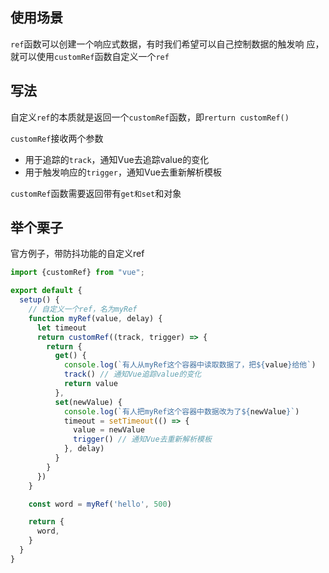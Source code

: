 ## 使用场景
`ref`函数可以创建一个响应式数据，有时我们希望可以自己控制数据的触发响
应，就可以使用`customRef`函数自定义一个`ref`

## 写法
自定义`ref`的本质就是返回一个`customRef`函数，即`rerturn customRef()`

`customRef`接收两个参数

 - 用于追踪的`track`，通知Vue去追踪value的变化
 - 用于触发响应的`trigger`，通知Vue去重新解析模板

`customRef`函数需要返回带有`get和set`和对象


## 举个栗子
官方例子，带防抖功能的自定义ref

```javascript
import {customRef} from "vue";

export default {
  setup() {
    // 自定义一个ref，名为myRef
    function myRef(value, delay) {
      let timeout
      return customRef((track, trigger) => {
        return {
          get() {
            console.log(`有人从myRef这个容器中读取数据了，把${value}给他`)
            track() // 通知Vue追踪value的变化
            return value
          },
          set(newValue) {
            console.log(`有人把myRef这个容器中数据改为了${newValue}`)
            timeout = setTimeout(() => {
              value = newValue
              trigger() // 通知Vue去重新解析模板
            }, delay)
          }
        }
      })
    }

    const word = myRef('hello', 500)

    return {
      word,
    }
  }
}
```